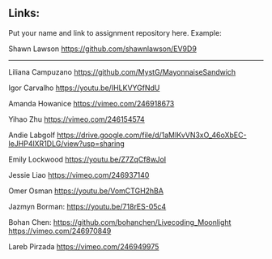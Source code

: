 
## Links:

Put your name and link to assignment repository here. Example:

Shawn Lawson    https://github.com/shawnlawson/EV9D9

----
Liliana Campuzano https://github.com/MystG/MayonnaiseSandwich

Igor Carvalho https://youtu.be/IHLKVYGfNdU

Amanda Howanice https://vimeo.com/246918673

Yihao Zhu https://vimeo.com/246154574

Andie Labgolf https://drive.google.com/file/d/1aMIKvVN3xO_46oXbEC-leJHP4lXR1DLG/view?usp=sharing

Emily Lockwood https://youtu.be/Z7ZqCf8wJoI


Jessie Liao https://vimeo.com/246937140

Omer Osman https://youtu.be/VomCTGH2hBA

Jazmyn Borman: https://youtu.be/718rES-05c4

Bohan Chen: https://github.com/bohanchen/Livecoding_Moonlight
            https://vimeo.com/246970849

Lareb Pirzada https://vimeo.com/246949975

